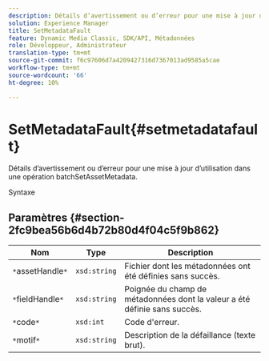 ```yaml
---
description: Détails d’avertissement ou d’erreur pour une mise à jour d’utilisation dans une opération batchSetAssetMetadata.
solution: Experience Manager
title: SetMetadataFault
feature: Dynamic Media Classic, SDK/API, Métadonnées
role: Développeur, Administrateur
translation-type: tm+mt
source-git-commit: f6c97606d7a4209427316d7367013ad9585a5cae
workflow-type: tm+mt
source-wordcount: '66'
ht-degree: 10%

---
```



# SetMetadataFault{#setmetadatafault}

Détails d’avertissement ou d’erreur pour une mise à jour d’utilisation dans une opération batchSetAssetMetadata.

Syntaxe

## Paramètres {#section-2fc9bea56b6d4b72b80d4f04c5f9b862}

| Nom | Type | Description |
|---|---|---|
| `*`assetHandle`*` | `xsd:string` | Fichier dont les métadonnées ont été définies sans succès. |
| `*`fieldHandle`*` | `xsd:string` | Poignée du champ de métadonnées dont la valeur a été définie sans succès. |
| `*`code`*` | `xsd:int` | Code d&#39;erreur. |
| `*`motif`*` | `xsd:string` | Description de la défaillance (texte brut). |

